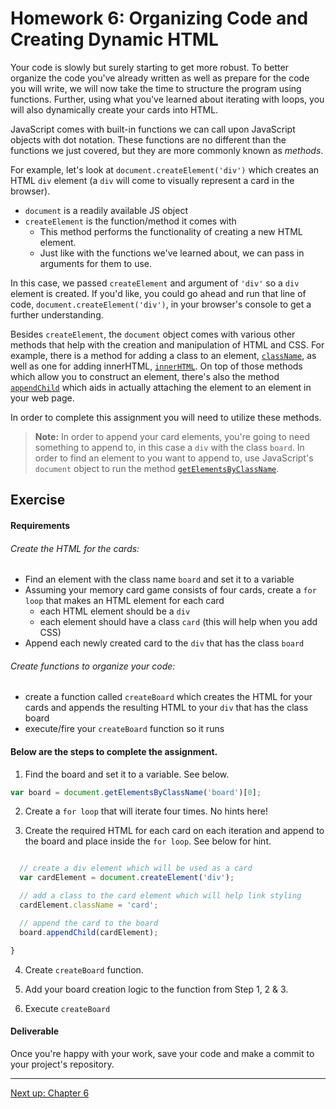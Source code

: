 # Homework 6: Organizing Code and Creating Dynamic HTML

Your code is slowly but surely starting to get more robust. To better organize the code you've already written as well as prepare for the code you will write, we will now take the time to structure the program using functions. Further, using what you've learned about iterating with loops, you will also dynamically create your cards into HTML.

JavaScript comes with built-in functions we can call upon JavaScript objects with dot notation. These functions are no different than the functions we just covered, but they are more commonly known as _methods_.

For example, let's look at `document.createElement('div')` which creates an HTML `div` element (a `div` will come to visually represent a card in the browser).

- `document` is a readily available JS object
- `createElement` is the function/method it comes with
  - This method performs the functionality of creating a new HTML element.
  - Just like with the functions we've learned about, we can pass in arguments for them to use.

In this case, we passed `createElement` and argument of `'div'` so a `div` element is created. If you'd like, you could go ahead and run that line of code, `document.createElement('div')`, in your browser's console to get a further understanding.

Besides `createElement`, the `document` object comes with various other methods that help with the creation and manipulation of HTML and CSS. For example, there is a method for adding a class to an element, [`className`](https://developer.mozilla.org/en-US/docs/Web/API/Element/className), as well as one for adding innerHTML, [`innerHTML`](https://developer.mozilla.org/en-US/docs/Web/API/Element/innerHTML). On top of those methods which allow you to construct an element, there's also the method [`appendChild`](https://developer.mozilla.org/en-US/docs/Web/API/Node/appendChild) which aids in actually attaching the element to an element in your web page.

In order to complete this assignment you will need to utilize these methods.

>**Note:** In order to append your card elements, you're going to need something to append to, in this case a `div` with the class `board`. In order to find an element to you want to append to, use JavaScript's `document` object to run the method [`getElementsByClassName`](http://www.w3schools.com/jsref/met_document_getelementsbyclassname.asp).

## Exercise

#### Requirements

###### Create the HTML for the cards:

- Find an element with the class name `board` and set it to a variable
- Assuming your memory card game consists of four cards, create a `for loop` that makes an HTML element for each card
  - each HTML element should be a `div`
  - each element should have a class `card` (this will help when you add CSS)
- Append each newly created card to the `div` that has the class `board`

###### Create functions to organize your code:

- create a function called `createBoard` which creates the HTML for your cards and appends the resulting HTML to your `div` that has the class board
- execute/fire your `createBoard` function so it runs

#### Below are the steps to complete the assignment.

1) Find the board and set it to a variable. See below.

```js
var board = document.getElementsByClassName('board')[0];
```

2) Create a `for loop` that will iterate four times. No hints here!


3) Create the required HTML for each card on each iteration and append to the board and place inside the `for loop`. See below for hint.

```js

  // create a div element which will be used as a card
  var cardElement = document.createElement('div');

  // add a class to the card element which will help link styling
  cardElement.className = 'card';

  // append the card to the board
  board.appendChild(cardElement);

}
```

4) Create `createBoard` function.

5) Add your board creation logic to the function from Step 1, 2 & 3.

6) Execute `createBoard`

#### Deliverable

Once you're happy with your work, save your code and make a commit to your project's repository.

---
[Next up: Chapter 6](../05_chapter/intro.md)
